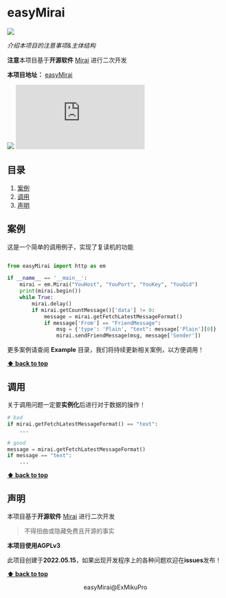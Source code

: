 # easyMirai

![](./Docs/assets/image/title.png)

*介绍本项目的注意事项&主体结构*

**注意**本项目基于**开源软件** [Mirai](https://github.com/mamoe/mirai) 进行二次开发

**本项目地址：** [easyMirai](https://github.com/ExMikuPro/easyMirai/)

[![](https://img.shields.io/badge/blog-@Sfnco-ff69b4.svg)](https://sfnco.com.cn)
![](https://img.shields.io/github/size/ExMikuPro/easyMirai/TST/easyMirai.py)

## 目录

1. [案例](#案例)
2. [调用](#调用)
3. [声明](#声明)

## 案例

这是一个简单的调用例子，实现了复读机的功能

```python

from easyMirai import http as em

if __name__ == '__main__':
    mirai = em.Mirai("YouHost", "YouPort", "YouKey", "YouQid")
    print(mirai.begin())
    while True:
        mirai.delay()
        if mirai.getCountMessage()['data'] != 0:
            message = mirai.getFetchLatestMessageFormat()
            if message['From'] == "FriendMessage":
                msg = {'type': 'Plain', "text": message['Plain'][0]}
                mirai.sendFriendMessage(msg, message['Sender'])

```

更多案例请查阅 **Example** 目录，我们将持续更新相关案例，以方便调用！

**[⬆ back to top](#目录)**

## 调用

关于调用问题一定要**实例化**后进行对于数据的操作！

```python
# bad
if mirai.getFetchLatestMessageFormat() == "text":
    ...

# good
message = mirai.getFetchLatestMessageFormat()
if message == "text":
    ...
```

**[⬆ back to top](#目录)**

## 声明

本项目基于**开源软件** [Mirai](`https://github.com/mamoe/mirai`) 进行二次开发
> 不得扭曲或隐藏免费且开源的事实

**本项目使用AGPLv3**


此项目创建于**2022.05.15**，如果出现开发程序上的各种问题欢迎在**issues**发布！

**[⬆ back to top](#目录)**

<div style="text-align: center;">easyMirai@ExMikuPro</div>
